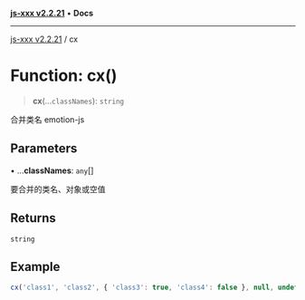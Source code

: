 [**js-xxx v2.2.21**](../README.md) • **Docs**

***

[js-xxx v2.2.21](../README.md) / cx

# Function: cx()

> **cx**(...`classNames`): `string`

合并类名 emotion-js

## Parameters

• ...**classNames**: `any`[]

要合并的类名、对象或空值

## Returns

`string`

## Example

```ts
cx('class1', 'class2', { 'class3': true, 'class4': false }, null, undefined); /// "class1 class2 class3 true"
```
